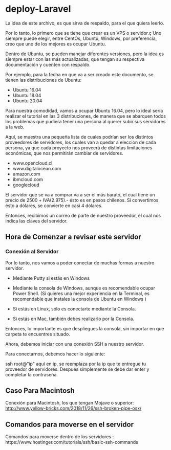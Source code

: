 # deploy-Laravel


La idea de este archivo, es que sirva de respaldo, para el que quiera leerlo.

Por lo tanto, lo primero que se tiene que crear es un VPS o servidor.ç
Uno siempre puede elegir, entre CentOs, Ubuntu, Windows, por preferencia, creo que uno de los mejores es ocupar Ubuntu.

Dentro de Ubuntu, se pueden manejar diferentes versiones, pero la idea es siempre estar con las más actualizadas, que tengan
su respectiva documentación y cuenten con respaldo.

Por ejemplo, para la fecha en que va a ser creado este documento, se tienen las distribuciones de Ubuntu:

- Ubuntu 16.04
- Ubuntu 18.04
- Ubuntu 20.04

Para nuestra comodidad, vamos a ocupar Ubuntu 16.04, pero lo ideal sería realizar el tutorial en las 3 distribuciones, de manera
que se abarquen todos los problemas que pudiera tener una persona al querer subir sus servidores a la web.


Aquí, se muestra una pequeña lista de cuales podrían ser los distintos proveedores de servidores, los cuales van a quedar a elección de
cada persona, ya que cada proyecto nos proveerá de distintas limitaciones económicas, que nos permitirán cambiar de servidores.

<ul>
<li>www.opencloud.cl</li>
<li>www.digitalocean.com</li>
<li>amazon.com</li>
<li>ibmcloud.com</li>
<li>googlecloud</li>

</ul>


El servidor que se va a comprar va a ser el más barato, el cual tiene un precio de $2500 +IVA ($2.975).- ésto es en pesos chilenos.
Si convertimos ésto a dólares, se convierte en casi 4 dólares.

Entonces, recibimos un correo de parte de nuestro proveedor, el cual nos indica las claves del servidor.

<h2>Hora de Comenzar a revisar este servidor </h2>

<h3> Conexión al Servidor</h3>

Por lo tanto, nos vamos a poder conectar de muchas formas a nuestro servidor.
- Mediante Putty si estás en Windows
- Mediante la consola de Windows, aunque es recomendable ocupar Power Shell.
(Si quieres una mejor experiencia en la Terminal, es recomendable que instales la consola de Ubuntu en Windows )

- Si estás en Linux, sólo es conectarte mediante la Consola.
- Si estás en Mac, también debes realizarlo por la Consola.

Entonces, lo importante es que despliegues la consola, sin importar en que carpeta te encuentres situado.

Ahora, debemos iniciar con una conexión SSH a nuestro servidor.

Para conectarnos, debemos hacer lo siguiente:

ssh root@"ip" aquí en ip, se reemplaza por la ip que te entregue tu proveedor de servidores.
Después simplemente se debe dar enter y completar la contraseña.



<h2>Caso Para Macintosh</h2>

Conexión para Macintosh, los que tengan Mojave o superior:
http://www.yellow-bricks.com/2018/11/26/ssh-broken-pipe-osx/


<h2>Comandos para moverse en el servidor</h2>
Comandos para moverse dentro de los servidores : 
https://www.hostinger.com/tutorials/ssh/basic-ssh-commands